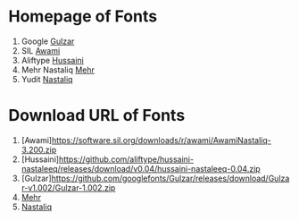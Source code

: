 # Homepage of Fonts

1. Google [Gulzar](https://gulzarfont.org)
2. SIL [Awami](https://software.sil.org/awami/)
3. Aliftype [Hussaini](https://github.com/aliftype/hussaini-nastaleeq)
4. Mehr Nastaliq [Mehr](https://mehrtype.com/product/mehr-nastaliq-web/)
5. Yudit [Nastaliq](https://yudit.org/download/fonts/)


# Download URL of Fonts

1. [Awami]https://software.sil.org/downloads/r/awami/AwamiNastaliq-3.200.zip
2. [Hussaini]https://github.com/aliftype/hussaini-nastaleeq/releases/download/v0.04/hussaini-nastaleeq-0.04.zip
3. [Gulzar]https://github.com/googlefonts/Gulzar/releases/download/Gulzar-v1.002/Gulzar-1.002.zip
4. [Mehr](https://mehrtype.com/wp-content/uploads/2023/06/mehr-nastaliq-web-font-v-2.0.zip)
5. [Nastaliq](https://yudit.org/download/fonts/nastaliq.ttf)
